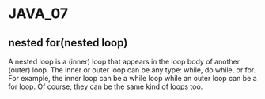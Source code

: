 # JAVA_07
 
## nested for(nested loop)

A nested loop is a (inner) loop that appears in the loop body of another (outer) loop. The inner or outer loop can be any type: while, do while, or for. For example, the inner loop can be a while loop while an outer loop can be a for loop. Of course, they can be the same kind of loops too.
